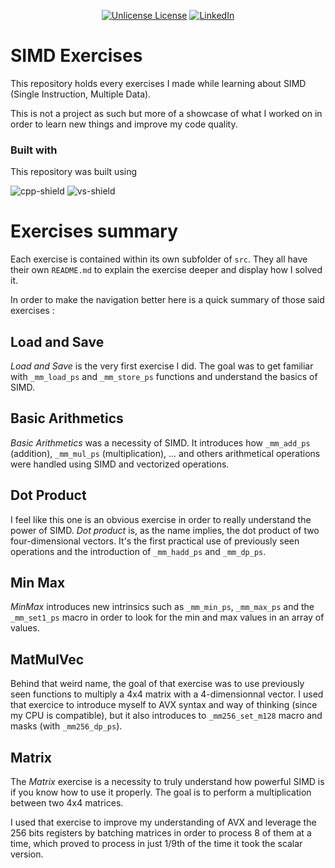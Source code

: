 <a id="readme-top"></a>

<div align="center">

[![Unlicense License][license-shield]][license-url]
[![LinkedIn][linkedin-shield]][linkedin-url]

</div>

# SIMD Exercises

This repository holds every exercises I made while learning about SIMD (Single Instruction, Multiple Data).

This is not a project as such but more of a showcase of what I worked on in order to learn new things and improve my code quality.

### Built with

This repository was built using

![cpp-shield] ![vs-shield]

# Exercises summary

Each exercise is contained within its own subfolder of `src`. They all have their own `README.md` to explain the exercise deeper and display how I solved it.

In order to make the navigation better here is a quick summary of those said exercises :

## Load and Save

*Load and Save* is the very first exercise I did. The goal was to get familiar with `_mm_load_ps` and `_mm_store_ps` functions and understand the basics of SIMD.

## Basic Arithmetics

*Basic Arithmetics* was a necessity of SIMD. It introduces how `_mm_add_ps` (addition), `_mm_mul_ps` (multiplication), ... and others arithmetical operations were handled using SIMD and vectorized operations. 

<!---All the following operations were tested and profiled compared to a scalar, more classical, approach :
- Addition
- Substraction
- Multiplication
- Division
- Square root
- Reciprocal

All of these were tested on floats (32 bits) and integers (32 bits). -->

## Dot Product

I feel like this one is an obvious exercise in order to really understand the power of SIMD. *Dot product* is, as the name implies, the dot product of two four-dimensional vectors. It's the first practical use of previously seen operations and the introduction of `_mm_hadd_ps` and `_mm_dp_ps`.

## Min Max

*MinMax* introduces new intrinsics such as `_mm_min_ps`, `_mm_max_ps` and the `_mm_set1_ps` macro in order to look for the min and max values in an array of values.

## MatMulVec

Behind that weird name, the goal of that exercise was to use previously seen functions to multiply a 4x4 matrix with a 4-dimensionnal vector. I used that exercice to introduce myself to AVX syntax and way of thinking (since my CPU is compatible), but it also introduces to `_mm256_set_m128` macro and masks (with `_mm256_dp_ps`).

## Matrix

The *Matrix* exercise is a necessity to truly understand how powerful SIMD is if you know how to use it properly. The goal is to perform a multiplication between two 4x4 matrices.

I used that exercise to improve my understanding of AVX and leverage the 256 bits registers by batching matrices in order to process 8 of them at a time, which proved to process in just 1/9th of the time it took the scalar version.



[license-shield]: https://img.shields.io/github/license/othneildrew/Best-README-Template.svg?style=for-the-badge
[license-url]: https://github.com/Epharos/SIMD/blob/master/LICENSE.txt
[linkedin-shield]: https://img.shields.io/badge/-LinkedIn-black.svg?style=for-the-badge&logo=linkedin&color=0a66c2
[linkedin-url]: https://www.linkedin.com/in/aur%C3%A9lien-rey-b06039145/
[cpp-shield]: https://img.shields.io/badge/C%2B%2B-00599C?style=for-the-badge&logo=c%2B%2B&logoColor=white
[vs-shield]: https://img.shields.io/badge/Visual_Studio-5C2D91?style=for-the-badge&logo=visual%20studio&logoColor=white
